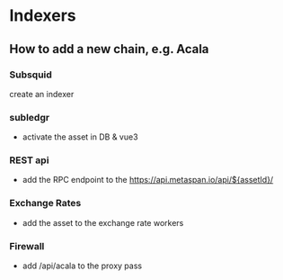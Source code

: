 # Indexers


## How to add a new chain, e.g. Acala

### Subsquid 
create an indexer

### subledgr
- activate the asset in DB & vue3

### REST api

- add the RPC endpoint to the https://api.metaspan.io/api/${assetId}/

### Exchange Rates

- add the asset to the exchange rate workers

### Firewall

- add /api/acala to the proxy pass

